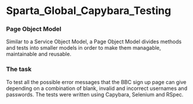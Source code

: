 # Sparta_Global_Capybara_Testing

### Page Object Model
Similar to a Service Object Model, a Page Object Model divides methods and tests into smaller models in order to make them managable, maintainable and reusable.

### The task
To test all the possible error messages that the BBC sign up page can give depending on a combination of blank, invalid and incorrect usernames and passwords. The tests were written using Capybara, Selenium and RSpec.
